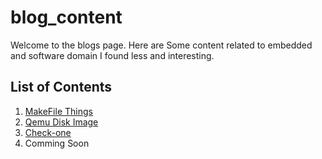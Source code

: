 # blog_content
<!--- It is the repository of the content for the blogs I write. ! ---> 



Welcome to the blogs page. Here are Some content related to embedded and software domain I found less and interesting.

## List of Contents

1. [MakeFile Things](./BlogsForEmb/Makefile.md)
2. [Qemu Disk Image](./BlogsForEmb/QEMU-Disk-Image.md)
3. [Check-one](./BlogsForEmb/Check-one.md)
4. Comming Soon
